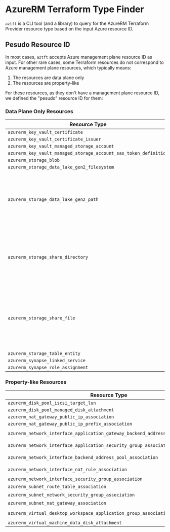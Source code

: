 # AzureRM Terraform Type Finder

`aztft` is a CLI tool (and a library) to query for the AzureRM Terraform Provider resource type based on the input Azure resource ID.

## Pesudo Resource ID

In most cases, `aztft` accepts Azure management plane resource ID as input. For other rare cases, some Terraform resources do not correspond to Azure management plane resources, which typically means:

1. The resources are data plane only
2. The resources are property-like

For these resources, as they don't have a management plane resource ID, we defined the "pesudo" resource ID for them:

### Data Plane Only Resources

|Resource Type|Pesudo Resource ID|Comment|
|-|-|-|
|`azurerm_key_vault_certificate`                                  | `/subscriptions/sub1/resourceGroups/rg1/providers/Microsoft.KeyVault/vaults/vault1/certificates/cert1`||
|`azurerm_key_vault_certificate_issuer`                           | `/subscriptions/sub1/resourceGroups/rg1/providers/Microsoft.KeyVault/vaults/vault1/certificates/cert1/issuers/issuer1`||
|`azurerm_key_vault_managed_storage_account`                      | `/subscriptions/sub1/resourceGroups/rg1/providers/Microsoft.KeyVault/vaults/vault1/storage/storage1`||
|`azurerm_key_vault_managed_storage_account_sas_token_definition` | `/subscriptions/sub1/resourceGroups/rg1/providers/Microsoft.KeyVault/vaults/vault1/storage/storage1/sas/def1`||
|`azurerm_storage_blob`                                           | `/subscriptions/sub1/resourceGroups/rg1/providers/Microsoft.Storage/storageAccounts/account1/blobServices/default/containers/container1/blobs/blob1`||
|`azurerm_storage_data_lake_gen2_filesystem`                      | `/subscriptions/sub1/resourceGroups/rg1/providers/Microsoft.Storage/storageAccounts/account1/dfs/dfs1`||
|`azurerm_storage_data_lake_gen2_path`                            | `/subscriptions/sub1/resourceGroups/rg1/providers/Microsoft.Storage/storageAccounts/account1/dfs/dfs1/paths/path1`|For path that is more than one level, use `:` as separator. E.g. `path1` can be `dir1:dir2`|
|`azurerm_storage_share_directory`                                | `/subscriptions/sub1/resourceGroups/rg1/providers/Microsoft.Storage/storageAccounts/account1/fileServices/default/shares/share1/directories/path1`|For path that is more than one level, use `:` as separator. E.g. `path1` can be `dir1:dir2`|
|`azurerm_storage_share_file`                                     | `/subscriptions/sub1/resourceGroups/rg1/providers/Microsoft.Storage/storageAccounts/account1/fileServices/default/shares/share1/files/path1`|Note: For path that is more than one level, use `:` as separator. E.g. `path1` can be `dir1:file1`|
|`azurerm_storage_table_entity`                                   | `/subscriptions/sub1/resourceGroups/rg1/providers/Microsoft.Storage/storageAccounts/account1/tableServices/default/tables/table1/partitionKeys/pk1/rowkeys/rk1`||
|`azurerm_synapse_linked_service`                                | `/subscriptions/sub1/resourceGroups/rg1/providers/Microsoft.Synapse/workspaces/ws1/linkedServices/service1`||
|`azurerm_synapse_role_assignment`                                | `/subscriptions/sub1/resourceGroups/rg1/providers/Microsoft.Synapse/workspaces/ws1/roleAssignments/role1`||

### Property-like Resources

|Resource Type|Pesudo Resource ID|Comment|
|-|-|-|
|`azurerm_disk_pool_iscsi_target_lun`| `/subscriptions/sub1/resourceGroups/rg1/providers/Microsoft.StoragePool/diskPools/pool1/iscsiTargets/target1/disks/<base64 id of azurerm_managed_disk>`||
|`azurerm_disk_pool_managed_disk_attachment`| `/subscriptions/sub1/resourceGroups/rg1/providers/Microsoft.StoragePool/diskPools/pool1/disks/<base64 id of azurerm_managed_disk>`||
|`azurerm_nat_gateway_public_ip_association`| `/subscriptions/sub1/resourceGroups/rg1/providers/Microsoft.Network/natGateways/gw1/publicIPAddresses/<base64 id of azurerm_public_ip>`||
|`azurerm_nat_gateway_public_ip_prefix_association`| `/subscriptions/sub1/resourceGroups/rg1/providers/Microsoft.Network/natGateways/gw1/publicIPPrefixes/<base64 id of azurerm_public_ip_prefix>`||
|`azurerm_network_interface_application_gateway_backend_address_pool_association`| `/subscriptions/sub1/resourceGroups/rg1/providers/Microsoft.Network/networkInterfaces/nic1/ipConfigurations/cfg1/applicationGatewayBackendAddressPools/<base64 of azurerm_application_gateway.example.backend_address_pool.n.id>`||
|`azurerm_network_interface_application_security_group_association`| `/subscriptions/sub1/resourceGroups/rg1/providers/Microsoft.Network/networkInterfaces/nic1/ipConfigurations/cfg1/applicationSecurityGroups/<base64 id of azurerm_application_security_group>`||
|`azurerm_network_interface_backend_address_pool_association`| `/subscriptions/sub1/resourceGroups/rg1/providers/Microsoft.Network/networkInterfaces/nic1/ipConfigurations/cfg1/loadBalancerBackendAddressPools/<base64 id of azurerm_lb_backend_address_pool>`||
|`azurerm_network_interface_nat_rule_association`| `/subscriptions/sub1/resourceGroups/rg1/providers/Microsoft.Network/networkInterfaces/nic1/ipConfigurations/cfg1/loadBalancerInboundNatRules/<base64 id of azurerm_lb_nat_rule>`||
|`azurerm_network_interface_security_group_association`| `/subscriptions/sub1/resourceGroups/rg1/providers/Microsoft.Network/networkInterfaces/nic1/networkSecurityGruops/<base64 id of azurerm_network_security_group>`||
|`azurerm_subnet_route_table_association`|`/subscriptions/sub1/resourceGroups/rg1/providers/Microsoft.Network/subnets/subnet1|routeTables/<base64 id of azurerm_route_table>`||
|`azurerm_subnet_network_security_group_association`|`/subscriptions/sub1/resourceGroups/rg1/providers/Microsoft.Network/subnets/subnet1|networkSecurityGroups/<base64 id of azurerm_network_security_group>`||
|`azurerm_subnet_nat_gateway_association`|`/subscriptions/sub1/resourceGroups/rg1/providers/Microsoft.Network/subnets/subnet1|natGateways/<base64 id of azurerm_nat_gateway>`||
|`azurerm_virtual_desktop_workspace_application_group_association`| `/subscriptions/sub1/resourceGroups/rg1/providers/Microsoft.DesktopVirtualization/workspaces/wsp1/applicationGroups/<base64 id of azurerm_virtual_desktop_application_group>`||
|`azurerm_virtual_machine_data_disk_attachment`| `/subscriptions/sub1/resourceGroups/rg1/providers/Microsoft.Compute/virtualMachines/vm1/dataDisks/disk1`||
